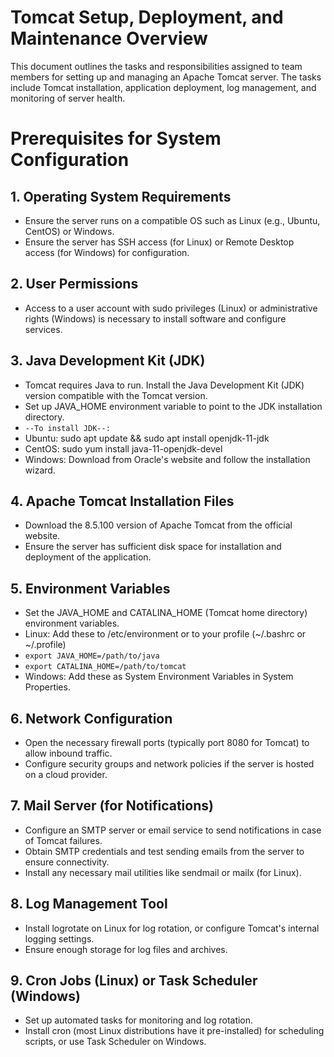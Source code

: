 
# Tomcat Setup, Deployment, and Maintenance Overview
This document outlines the tasks and responsibilities assigned to team members for setting up and managing an Apache Tomcat server. The tasks include Tomcat installation, application deployment, log management, and monitoring of server health.
# Prerequisites for System Configuration

## 1. Operating System Requirements

- Ensure the server runs on a compatible OS such as Linux (e.g., Ubuntu, CentOS) or Windows.
- Ensure the server has SSH access (for Linux) or Remote Desktop access (for Windows) for configuration.

## 2. User Permissions

- Access to a user account with sudo privileges (Linux) or administrative rights (Windows) is necessary to install software and configure services.

## 3. Java Development Kit (JDK)

- Tomcat requires Java to run. Install the Java Development Kit (JDK) version compatible with the Tomcat version.
- Set up JAVA_HOME environment variable to point to the JDK installation directory.
- `--To install JDK--:`
- Ubuntu: sudo apt update && sudo apt install openjdk-11-jdk
- CentOS: sudo yum install java-11-openjdk-devel
- Windows: Download from Oracle's website and follow the installation wizard.

## 4. Apache Tomcat Installation Files

- Download the 8.5.100 version of Apache Tomcat from the official website.
- Ensure the server has sufficient disk space for installation and deployment of the application.

## 5. Environment Variables

- Set the JAVA_HOME and CATALINA_HOME (Tomcat home directory) environment variables.
- Linux: Add these to /etc/environment or to your profile (~/.bashrc or ~/.profile)
- `export JAVA_HOME=/path/to/java`
- `export CATALINA_HOME=/path/to/tomcat`
- Windows: Add these as System Environment Variables in System Properties.

## 6. Network Configuration

- Open the necessary firewall ports (typically port 8080 for Tomcat) to allow inbound traffic.
- Configure security groups and network policies if the server is hosted on a cloud provider.

## 7. Mail Server (for Notifications)

- Configure an SMTP server or email service to send notifications in case of Tomcat failures.
- Obtain SMTP credentials and test sending emails from the server to ensure connectivity.
- Install any necessary mail utilities like sendmail or mailx (for Linux).
  
## 8. Log Management Tool 

- Install logrotate on Linux for log rotation, or configure Tomcat's internal logging settings.
- Ensure enough storage for log files and archives.
  
## 9. Cron Jobs (Linux) or Task Scheduler (Windows)

- Set up automated tasks for monitoring and log rotation.
- Install cron (most Linux distributions have it pre-installed) for scheduling scripts, or use Task Scheduler on Windows.

